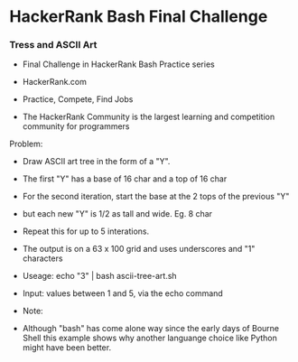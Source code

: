 # HackerRank Bash Final Challenge

### Tress and ASCII Art 

- Final Challenge in HackerRank Bash Practice series

- HackerRank.com 
- Practice, Compete, Find Jobs
- The HackerRank Community is the largest learning and competition community for programmers

Problem:

- Draw ASCII art tree in the form of a "Y".
- The first "Y" has a base of 16 char and a top of 16 char
- For the second iteration, start the base at the 2 tops of the previous "Y" 
- but each new "Y" is 1/2 as tall and wide. Eg. 8 char
- Repeat this for up to 5 interations.
- The output is on a 63 x 100 grid and uses underscores and "1" characters 

- Useage: echo "3" | bash ascii-tree-art.sh 
- Input: values between 1 and 5, via the echo command 

- Note: 
- Although "bash" has come alone way since the early days of Bourne Shell this 
example shows why another languange choice like Python might have been better.


